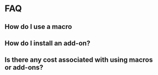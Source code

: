 # FAQ

## How do I use a macro

## How do I install an add-on?

## Is there any cost associated with using macros or add-ons?
